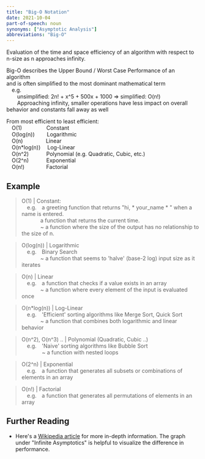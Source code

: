 ```yaml
---
title: "Big-O Notation"
date: 2021-10-04
part-of-speech: noun
synonyms: ["Asymptotic Analysis"]
abbreviations: "Big-O"
---
```


Evaluation of the time and space efficiency of an algorithm with respect to n-size as n approaches infinity.

Big-O describes the Upper Bound / Worst Case Performance of an algorithm  
and is often simplified to the most dominant mathematical term  
&emsp;e.g.  
&emsp;&emsp;unsimplified: 2n! + x^5 + 500x + 1000 => simplified: O(n!)  
&emsp;&emsp;Approaching infinity, smaller operations have less impact on overall behavior and constants fall away as well

From most efficient to least efficient:  
    &emsp;O(1)                &emsp;&emsp;&emsp;&emsp; Constant  
    &emsp;O(log(n))           &emsp;&emsp;Logarithmic  
    &emsp;O(n)                &emsp;&emsp;&emsp;&emsp;Linear  
    &emsp;O(n*log(n))         &emsp;Log-Linear  
    &emsp;O(n^2)              &emsp;&emsp;&emsp;Polynomial (e.g. Quadratic, Cubic, etc.)  
    &emsp;O(2^n)              &emsp;&emsp;&emsp;Exponential  
    &emsp;O(n!)               &ensp;&emsp;&emsp;&emsp; Factorial

## Example

> O(1) | Constant:  
&emsp;e.g.&emsp;a greeting function that returns "hi, * your_name * " when a name is entered.  
&emsp;&emsp;&emsp;&ensp;a function that returns the current time.  
&emsp;&emsp;&emsp;&ensp;~ a function where the size of the output has no relationship to the size of n.

> O(log(n)) | Logarithmic  
&emsp;e.g.&emsp;Binary Search  
&emsp;&emsp;&emsp;&ensp;~ a function that seems to 'halve' (base-2 log) input size as it iterates

> O(n) | Linear  
&emsp;e.g.&emsp;a function that checks if a value exists in an array  
&emsp;&emsp;&emsp;&ensp;~ a function where every element of the input is evaluated once

> O(n*log(n)) | Log-Linear  
&emsp;e.g.&emsp;'Efficient' sorting algorithms like Merge Sort, Quick Sort  
&emsp;&emsp;&emsp;&ensp;~ a function that combines both logarithmic and linear behavior

> O(n^2), O(n^3) .. | Polynomial (Quadratic, Cubic ..)  
&emsp;e.g.&emsp;'Naive' sorting algorithms like Bubble Sort    
&emsp;&emsp;&emsp;&ensp; ~ a function with nested loops

> O(2^n) | Exponential  
&emsp;e.g.&emsp;a function that generates all subsets or combinations of elements in an array

> O(n!) | Factorial  
&emsp;e.g.&emsp;a function that generates all permutations of elements in an array  


## Further Reading
- Here's a [Wikipedia article](https://en.wikipedia.org/wiki/Big_O_notation) for more in-depth information. The graph under "Infinite Asymptotics" is helpful to visualize the difference in performance.
